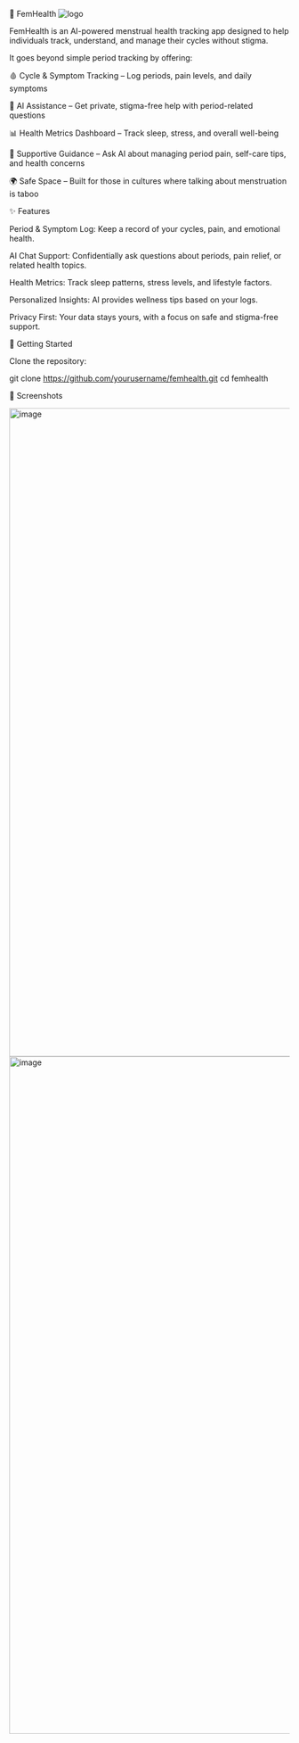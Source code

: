 
🌸 FemHealth
![logo](https://github.com/user-attachments/assets/8f791998-4813-4888-80d6-d722806feb59)

FemHealth is an AI-powered menstrual health tracking app designed to help individuals track, understand, and manage their cycles without stigma.

It goes beyond simple period tracking by offering:

🩸 Cycle & Symptom Tracking – Log periods, pain levels, and daily symptoms

🤖 AI Assistance – Get private, stigma-free help with period-related questions

📊 Health Metrics Dashboard – Track sleep, stress, and overall well-being

💬 Supportive Guidance – Ask AI about managing period pain, self-care tips, and health concerns

🌍 Safe Space – Built for those in cultures where talking about menstruation is taboo

✨ Features

Period & Symptom Log: Keep a record of your cycles, pain, and emotional health.

AI Chat Support: Confidentially ask questions about periods, pain relief, or related health topics.

Health Metrics: Track sleep patterns, stress levels, and lifestyle factors.

Personalized Insights: AI provides wellness tips based on your logs.

Privacy First: Your data stays yours, with a focus on safe and stigma-free support.

🚀 Getting Started

Clone the repository:

git clone https://github.com/yourusername/femhealth.git
cd femhealth

📸 Screenshots

<img width="1487" height="1163" alt="image" src="https://github.com/user-attachments/assets/49028726-8a62-4fc3-8f6b-145c9814318a" />
<img width="1495" height="1215" alt="image" src="https://github.com/user-attachments/assets/88e88640-ad14-463c-a9e9-ed67e029387d" />


